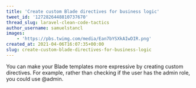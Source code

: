 ```yaml
---
title: 'Create custom Blade directives for business logic'
tweet_id: '1272826448810737670'
thread_slug: laravel-clean-code-tactics
author_username: samuelstancl
images:
    - 'https://pbs.twimg.com/media/Ean7bYSXkAIwDIR.png'
created_at: 2021-04-06T16:07:35+00:00
slug: create-custom-blade-directives-for-business-logic
---
```


You can make your Blade templates more expressive by creating custom directives. For example, rather than checking if the user has the admin role, you could use @admin.